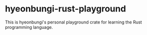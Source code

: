# hyeonbungi-rust-playground

This is hyeonbungi's personal playground crate for learning the Rust programming language.

